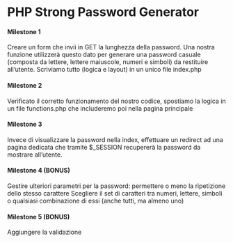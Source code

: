 # PHP Strong Password Generator
#### Milestone 1
Creare un form che invii in GET la lunghezza della password.
Una nostra funzione utilizzerà questo dato per generare una password casuale
(composta da lettere, lettere maiuscole, numeri e simboli) da restituire all’utente.
Scriviamo tutto (logica e layout) in un unico file index.php
#### Milestone 2
Verificato il corretto funzionamento del nostro codice, spostiamo la logica in un file functions.php
che includeremo poi nella pagina principale
#### Milestone 3
Invece di visualizzare la password nella index, effettuare un redirect ad una pagina dedicata che tramite $_SESSION recupererà la password da mostrare all’utente.
#### Milestone 4 (BONUS)
Gestire ulteriori parametri per la password:
permettere o meno la ripetizione dello stesso carattere
Scegliere il set di caratteri tra numeri, lettere, simboli o qualsiasi combinazione di essi (anche tutti, ma almeno uno)
#### Milestone 5 (BONUS)
Aggiungere la validazione